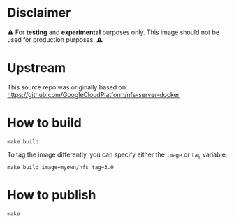 # Disclaimer
⚠️ For **testing** and **experimental** purposes only.
This image should not be used for production purposes. ⚠️

# Upstream
This source repo was originally based on:
https://github.com/GoogleCloudPlatform/nfs-server-docker

# How to build

    make build

To tag the image differently, you can specify either the `image` or `tag` variable:

    make build image=myown/nfs tag=3.0

# How to publish

    make
